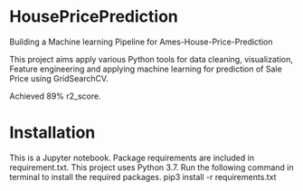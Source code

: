 # HousePricePrediction
Building a Machine learning Pipeline for Ames-House-Price-Prediction

This project aims apply various Python tools for data cleaning, visualization, Feature engineering and applying machine learning for prediction of Sale Price using GridSearchCV.

Achieved 89% r2_score.


# Installation
This is a Jupyter notebook. Package requirements are included in requirement.txt. This project uses Python 3.7. Run the following command in terminal to install the required packages. pip3 install -r requirements.txt
